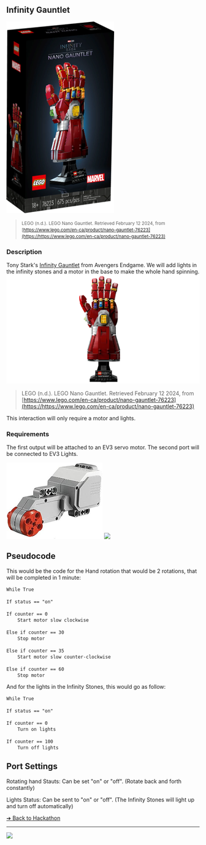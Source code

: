 ## Infinity Gauntlet

<img src="images/Infinity-Gauntlet-box.webp" style="height: 500px;"> 

> <small>LEGO (n.d.). LEGO Nano Gauntlet. Retrieved February 12 2024, from [https://www.lego.com/en-ca/product/nano-gauntlet-76223](https://https://www.lego.com/en-ca/product/nano-gauntlet-76223)</small>

### Description

Tony Stark's [Infinity Gauntlet](https://www.lego.com/en-ca/product/nano-gauntlet-76223) from Avengers Endgame. We will add lights in the infinity stones and a motor in the base to make the whole hand spinning.
<img src="images/Infinity-Gauntlet.webp" style="width: 624px;"> 

> <smalll>LEGO (n.d.). LEGO Nano Gauntlet. Retrieved February 12 2024, from [https://www.lego.com/en-ca/product/nano-gauntlet-76223](https://https://www.lego.com/en-ca/product/nano-gauntlet-76223)</small>

This interaction will only require a motor and lights.


### Requirements

The first output will be attached to an EV3 servo motor. The second port will be connected to EV3 Lights.

<img src="/media/ev3/servo-motor.jpeg" height="200">
<img src="/power-functions/lights.jpeg" height="200">

## Pseudocode

This would be the code for the Hand rotation that would be 2 rotations, that will be completed in 1 minute:

```pseudocode
While True

If status == "on"

If counter == 0
    Start motor slow clockwise

Else if counter == 30
    Stop motor

Else if counter == 35
    Start motor slow counter-clockwise

Else if counter == 60
    Stop motor
```

And for the lights in the Infinity Stones, this would go as follow:

```pseudocode
While True

If status == "on"

If counter == 0
    Turn on lights

If counter == 100
    Turn off lights
```

## Port Settings

Rotating hand Stauts: Can be set "on" or "off". (Rotate back and forth constantly)

Lights Status: Can be sent to "on" or "off". (The Infinity Stones will light up and turn off automatically)

[&#10132; Back to Hackathon](/hackathon-set/)

---

<a href="https://brickmmo.com">
<img src="https://brickmmo.com/images/brickmmo-logo-horizontal.jpg" width="100">
</a>
